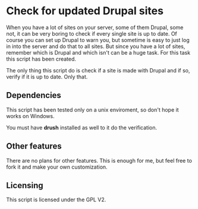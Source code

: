 # Check for updated Drupal sites

When you have a lot of sites on your server, some of them Drupal, some not, it can be very boring to check if every single site is up to date.
Of course you can set up Drupal to warn you, but sometime is easy to just log in into the server and do that to all sites. But since you have a lot of sites, remember which is Drupal and which isn't can be a huge task. For this task this script has been created.

The only thing this script do is check if a site is made with Drupal and if so, verify if it is up to date. Only that.

## Dependencies

This script has been tested only on a unix enviroment, so don't hope it works on Windows.

You must have **drush** installed as well to it do the verification.

## Other features

There are no plans for other features. This is enough for me, but feel free to fork it and make your own customization.

## Licensing

This script is licensed under the GPL V2.
